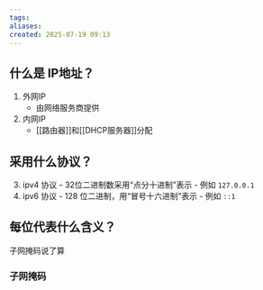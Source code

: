 ```yaml
---
tags: 
aliases: 
created: 2025-07-19 09:13
---
```

## 什么是 IP地址？

1. 外网IP
	- 由网络服务商提供
2. 内网IP
	- [[路由器]]和[[DHCP服务器]]分配


## 采用什么协议？

3. ipv4 协议
		- 32位二进制数采用“点分十进制”表示
		- 例如 `127.0.0.1`
4. ipv6 协议
		- 128 位二进制，用“冒号十六进制”表示
		- 例如 `::1`

## 每位代表什么含义？

子网掩码说了算

### 子网掩码